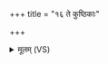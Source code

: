 +++
title = "१६ ते कुष्ठिकाः"

+++
<details><summary>मूलम् (VS)</summary>

ते कुष्ठि॑काः स॒रमा॑यै कु॒र्मेभ्यो॑ अदधुः श॒फान्। ऊब॑ध्यमस्य की॒टेभ्यः॑ श्वव॒र्तेभ्यो॑ अधारयन् ॥
</details>